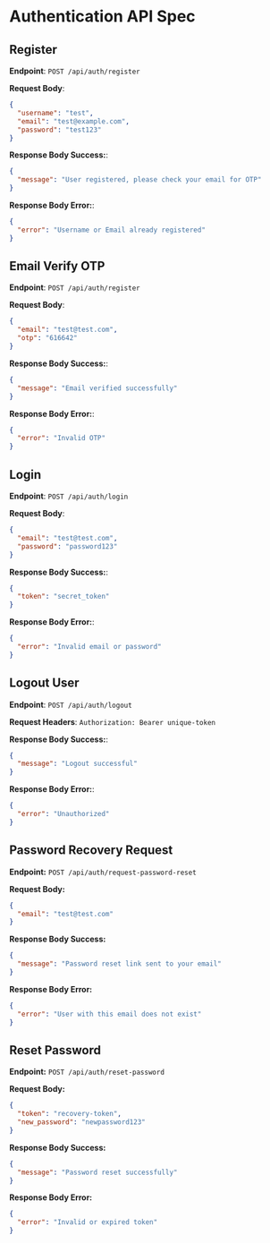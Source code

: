 # Authentication API Spec

## Register

**Endpoint**: `POST /api/auth/register`

**Request Body**:

```json
{
  "username": "test",
  "email": "test@example.com",
  "password": "test123"
}
```

**Response Body Success:**:

```json
{
  "message": "User registered, please check your email for OTP"
}
```

**Response Body Error:**:

```json
{
  "error": "Username or Email already registered"
}
```

## Email Verify OTP

**Endpoint**: `POST /api/auth/register`

**Request Body**:

```json
{
  "email": "test@test.com",
  "otp": "616642"
}
```

**Response Body Success:**:

```json
{
  "message": "Email verified successfully"
}
```

**Response Body Error:**:

```json
{
  "error": "Invalid OTP"
}
```

## Login

**Endpoint**: `POST /api/auth/login`

**Request Body**:

```json
{
  "email": "test@test.com",
  "password": "password123"
}
```

**Response Body Success:**:

```json
{
  "token": "secret_token"
}
```

**Response Body Error:**:

```json
{
  "error": "Invalid email or password"
}
```

## Logout User

**Endpoint**: `POST /api/auth/logout`

**Request Headers**: `Authorization: Bearer unique-token`

**Response Body Success:**:

```json
{
  "message": "Logout successful"
}
```

**Response Body Error:**:

```json
{
  "error": "Unauthorized"
}
```

## Password Recovery Request

**Endpoint:** `POST /api/auth/request-password-reset`

**Request Body:**

```json
{
  "email": "test@test.com"
}
```

**Response Body Success:**

```json
{
  "message": "Password reset link sent to your email"
}
```

**Response Body Error:**

```json
{
  "error": "User with this email does not exist"
}
```

## Reset Password

**Endpoint:** `POST /api/auth/reset-password`

**Request Body:**

```json
{
  "token": "recovery-token",
  "new_password": "newpassword123"
}
```

**Response Body Success:**

```json
{
  "message": "Password reset successfully"
}
```

**Response Body Error:**

```json
{
  "error": "Invalid or expired token"
}
```

